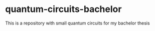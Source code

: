 # quantum-circuits-bachelor
This is a repository with small quantum circuits for my bachelor thesis
